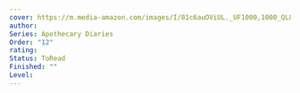 ```yaml
---
cover: https://m.media-amazon.com/images/I/81c6auOViUL._UF1000,1000_QL80_.jpg
author: 
Series: Apothecary Diaries
Order: "12"
rating: 
Status: ToRead
Finished: ""
Level:
---
```








